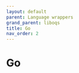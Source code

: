 ```yaml
---
layout: default
parent: Language wrappers
grand_parent: liboqs
title: Go
nav_order: 2
---
```


# Go

